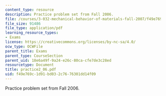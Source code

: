 ```yaml
---
content_type: resource
description: Practice problem set from Fall 2006.
file: /courses/3-032-mechanical-behavior-of-materials-fall-2007/f49e769c1d91bd032c7676301dd14f09_practice2_06.pdf
file_size: 91486
file_type: application/pdf
learning_resource_types:
- Exams
license: https://creativecommons.org/licenses/by-nc-sa/4.0/
ocw_type: OCWFile
parent_title: Exams
parent_type: CourseSection
parent_uid: 18e6a49f-9a24-e26c-80ca-cfe7de3c28ed
resourcetype: Document
title: practice2_06.pdf
uid: f49e769c-1d91-bd03-2c76-76301dd14f09
---
```

Practice problem set from Fall 2006.